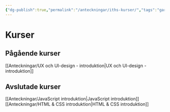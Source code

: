 ```yaml
---
{"dg-publish":true,"permalink":"/anteckningar/iths-kurser/","tags":"gardenEntry"}
---
```



# Kurser
## Pågående kurser
[[Anteckningar/UX och UI-design - introduktion\|UX och UI-design - introduktion]]

## Avslutade kurser
[[Anteckningar/JavaScript introduktion\|JavaScript introduktion]]
[[Anteckningar/HTML & CSS introduktion\|HTML & CSS introduktion]]
